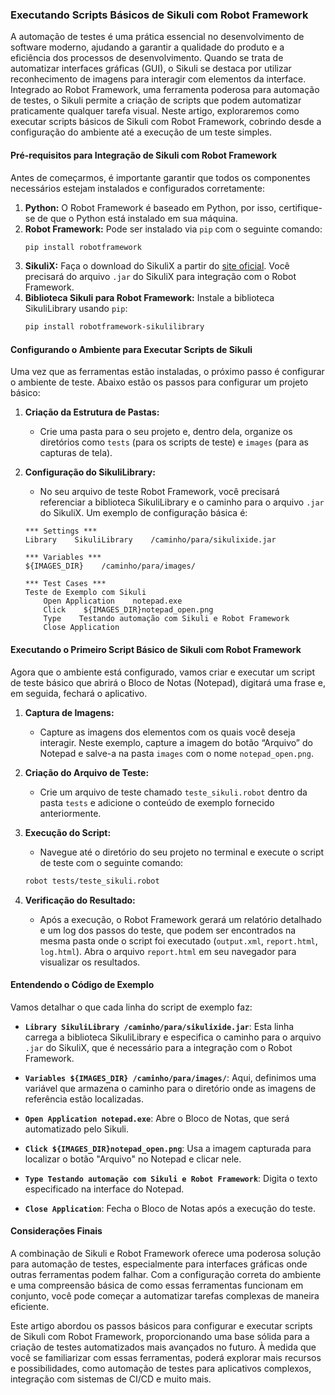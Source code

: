 ### Executando Scripts Básicos de Sikuli com Robot Framework

A automação de testes é uma prática essencial no desenvolvimento de software moderno, ajudando a garantir a qualidade do produto e a eficiência dos processos de desenvolvimento. Quando se trata de automatizar interfaces gráficas (GUI), o Sikuli se destaca por utilizar reconhecimento de imagens para interagir com elementos da interface. Integrado ao Robot Framework, uma ferramenta poderosa para automação de testes, o Sikuli permite a criação de scripts que podem automatizar praticamente qualquer tarefa visual. Neste artigo, exploraremos como executar scripts básicos de Sikuli com Robot Framework, cobrindo desde a configuração do ambiente até a execução de um teste simples.

#### **Pré-requisitos para Integração de Sikuli com Robot Framework**

Antes de começarmos, é importante garantir que todos os componentes necessários estejam instalados e configurados corretamente:

1. **Python:** O Robot Framework é baseado em Python, por isso, certifique-se de que o Python está instalado em sua máquina.
2. **Robot Framework:** Pode ser instalado via `pip` com o seguinte comando:
   ```bash
   pip install robotframework
   ```
3. **SikuliX:** Faça o download do SikuliX a partir do [site oficial](https://sikulix.github.io/). Você precisará do arquivo `.jar` do SikuliX para integração com o Robot Framework.
4. **Biblioteca Sikuli para Robot Framework:** Instale a biblioteca SikuliLibrary usando `pip`:
   ```bash
   pip install robotframework-sikulilibrary
   ```

#### **Configurando o Ambiente para Executar Scripts de Sikuli**

Uma vez que as ferramentas estão instaladas, o próximo passo é configurar o ambiente de teste. Abaixo estão os passos para configurar um projeto básico:

1. **Criação da Estrutura de Pastas:**
   - Crie uma pasta para o seu projeto e, dentro dela, organize os diretórios como `tests` (para os scripts de teste) e `images` (para as capturas de tela).

2. **Configuração do SikuliLibrary:**
   - No seu arquivo de teste Robot Framework, você precisará referenciar a biblioteca SikuliLibrary e o caminho para o arquivo `.jar` do SikuliX. Um exemplo de configuração básica é:
   ```robot
   *** Settings ***
   Library    SikuliLibrary    /caminho/para/sikulixide.jar

   *** Variables ***
   ${IMAGES_DIR}    /caminho/para/images/

   *** Test Cases ***
   Teste de Exemplo com Sikuli
       Open Application    notepad.exe
       Click    ${IMAGES_DIR}notepad_open.png
       Type    Testando automação com Sikuli e Robot Framework
       Close Application
   ```

#### **Executando o Primeiro Script Básico de Sikuli com Robot Framework**

Agora que o ambiente está configurado, vamos criar e executar um script de teste básico que abrirá o Bloco de Notas (Notepad), digitará uma frase e, em seguida, fechará o aplicativo.

1. **Captura de Imagens:**
   - Capture as imagens dos elementos com os quais você deseja interagir. Neste exemplo, capture a imagem do botão “Arquivo” do Notepad e salve-a na pasta `images` com o nome `notepad_open.png`.

2. **Criação do Arquivo de Teste:**
   - Crie um arquivo de teste chamado `teste_sikuli.robot` dentro da pasta `tests` e adicione o conteúdo de exemplo fornecido anteriormente.

3. **Execução do Script:**
   - Navegue até o diretório do seu projeto no terminal e execute o script de teste com o seguinte comando:
   ```bash
   robot tests/teste_sikuli.robot
   ```

4. **Verificação do Resultado:**
   - Após a execução, o Robot Framework gerará um relatório detalhado e um log dos passos do teste, que podem ser encontrados na mesma pasta onde o script foi executado (`output.xml`, `report.html`, `log.html`). Abra o arquivo `report.html` em seu navegador para visualizar os resultados.

#### **Entendendo o Código de Exemplo**

Vamos detalhar o que cada linha do script de exemplo faz:

- **`Library SikuliLibrary /caminho/para/sikulixide.jar`**: Esta linha carrega a biblioteca SikuliLibrary e especifica o caminho para o arquivo `.jar` do SikuliX, que é necessário para a integração com o Robot Framework.
  
- **`Variables ${IMAGES_DIR} /caminho/para/images/`**: Aqui, definimos uma variável que armazena o caminho para o diretório onde as imagens de referência estão localizadas.

- **`Open Application notepad.exe`**: Abre o Bloco de Notas, que será automatizado pelo Sikuli.

- **`Click ${IMAGES_DIR}notepad_open.png`**: Usa a imagem capturada para localizar o botão "Arquivo" no Notepad e clicar nele.

- **`Type Testando automação com Sikuli e Robot Framework`**: Digita o texto especificado na interface do Notepad.

- **`Close Application`**: Fecha o Bloco de Notas após a execução do teste.

#### **Considerações Finais**

A combinação de Sikuli e Robot Framework oferece uma poderosa solução para automação de testes, especialmente para interfaces gráficas onde outras ferramentas podem falhar. Com a configuração correta do ambiente e uma compreensão básica de como essas ferramentas funcionam em conjunto, você pode começar a automatizar tarefas complexas de maneira eficiente.

Este artigo abordou os passos básicos para configurar e executar scripts de Sikuli com Robot Framework, proporcionando uma base sólida para a criação de testes automatizados mais avançados no futuro. À medida que você se familiarizar com essas ferramentas, poderá explorar mais recursos e possibilidades, como automação de testes para aplicativos complexos, integração com sistemas de CI/CD e muito mais.